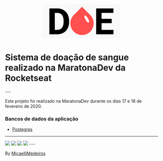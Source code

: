 <h1 align="center">
<img src="https://raw.githubusercontent.com/MicaelliMedeiros/Doe/master/public/logo.png">

# Sistema de doação de sangue realizado na MaratonaDev da Rocketseat
</h1>
---

Este projeto foi realizado na MaratonaDev durante os dias 17 e 18 de fevereiro de 2020.


### Bancos de dados da aplicação
- [Postegres](https://github.com/postgres/postgres)

---

<img src="https://user-images.githubusercontent.com/54600663/74799192-a0930c00-52ae-11ea-82ac-9c21ef064833.png">
<img src="https://user-images.githubusercontent.com/54600663/74799190-9f61df00-52ae-11ea-8390-02c9630b8b5d.png">
<img src="https://user-images.githubusercontent.com/54600663/74799191-9ffa7580-52ae-11ea-8654-d0a5bb59c6a2.png">
<img src="https://user-images.githubusercontent.com/54600663/74799193-a0930c00-52ae-11ea-8c3e-cf66e327e51f.png">
---


By [MicaelliMedeiros](https://www.linkedin.com/in/micaellimedeiros/)
